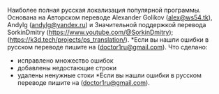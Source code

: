 Наиболее полная русская локализация популярной программы.
Основана на Авторском переводе Alexander Golikov (alex@ws54.tk), Andylg (andylg@yandex.ru)
и Значительной поддержкой перевода SorkinDmitry (https://www.youtube.com/@SorkinDmitry); (https://k3d.tech/projects/ps_translation/). 
*Если вы нашли ошибки в русском переводе пишите на (doctor1ru@gmail.com).
Что сделано:
- исправлено множество ошибок
- добавлены недостающие строки
- удалены ненужные стоки
*Если вы нашли ошибки в русском переводе пишите на (doctor1ru@gmail.com).
